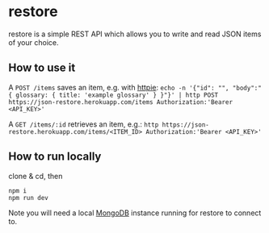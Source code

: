 # restore

restore is a simple REST API which allows you to write and read JSON items of your choice.

## How to use it

A `POST /items` saves an item, e.g. with [httpie](https://httpie.io/):
```echo -n '{"id": "", "body":"{ glossary: { title: 'example glossary' } }"}' | http POST https://json-restore.herokuapp.com/items Authorization:'Bearer <API_KEY>'```

A `GET /items/:id` retrieves an item, e.g.:
```http https://json-restore.herokuapp.com/items/<ITEM_ID> Authorization:'Bearer <API_KEY>'```

## How to run locally

clone & cd, then

```
npm i
npm run dev
```

Note you will need a local [MongoDB](https://www.mongodb.com/) instance running for restore to connect to.